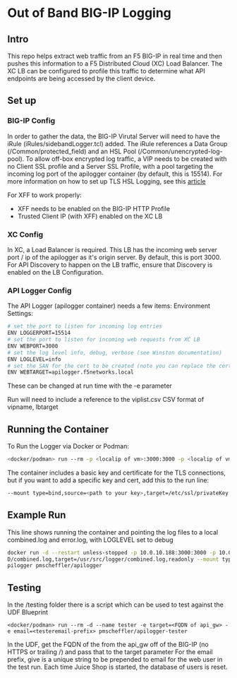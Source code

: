 # Out of Band BIG-IP Logging

## Intro

This repo helps extract web traffic from an F5 BIG-IP in real time and then pushes this information to a F5 Distributed Cloud (XC) Load Balancer.  The XC LB can be configured to profile this traffic to determine what API endpoints are being accessed by the client device.

## Set up

### BIG-IP Config

In order to gather the data, the BIG-IP Virutal Server will need to have the iRule (iRules/sidebandLogger.tcl) added.  The iRule references a Data Group (/Common/protected_field) and an HSL Pool (/Common/unencrypted-log-pool).  To allow off-box encrypted log traffic, a VIP needs to be created with no Client SSL profile and a Server SSL Profile, with a pool targeting the incoming log port of the apilogger container (by default, this is 15514).  For more information on how to set up TLS HSL Logging, see this <a href="https://techdocs.f5.com/en-us/bigip-15-0-0/external-monitoring-of-big-ip-systems-implementations/setting-up-secure-remote-logging.html" target="_blank">article</a>

For XFF to work properly:

- XFF needs to be enabled on the BIG-IP HTTP Profile
- Trusted Client IP (with XFF) enabled on the XC LB

### XC Config

In XC, a Load Balancer is required.  This LB has the incoming web server port / ip of the apilogger as it's origin server.  By default, this is port 3000.  For API Discovery to happen on the LB traffic, ensure that Discovery is enabled on the LB Configuration.

### API Logger Config

The API Logger (apilogger container) needs a few items:
Environment Settings:

```bash
# set the port to listen for incoming log entries
ENV LOGGERPORT=15514
# set the port to listen for incoming web requests from XC LB
ENV WEBPORT=3000
# set the log level info, debug, verbose (see Winston documentation)
ENV LOGLEVEL=info
# set the SAN for the cert to be created (note you can replace the cert in the docker run command)
ENV WEBTARGET=apilogger.f5networks.local
```

These can be changed at run time with the -e parameter

Run will need to include a reference to the viplist.csv
CSV format of vipname, lbtarget

## Running the Container

To Run the Logger via Docker or Podman:

```bash
<docker/podman> run --rm -p <localip of vm>:3000:3000 -p <localip of vm>:15514:15514 -e LOGLEVEL=verbose  --name apilogger pmscheffler/apilogger
```

The container includes a basic key and certificate for the TLS connections, but if you want to add a specific key and cert, add this to the run line:

```bash
--mount type=bind,source=<path to your key>,target=/etc/ssl/privateKey.key,readonly --mount type=bind,source=<path to your cert>,target=/etc/ssl/certificate.crt,readonly
```

## Example Run

This line shows running the container and pointing the log files to a local combined.log and error.log, with LOGLEVEL set to debug

```bash
docker run -d --restart unless-stopped -p 10.0.10.188:3000:3000 -p 10.0.10.188:15514:15514 -e LOGLEVEL=debug --mount type=bind,source=$PW
D/combined.log,target=/usr/src/logger/combined.log,readonly --mount type=bind,source=$PWD/error.log,target=/usr/src/logger/error.log,readonly --name a
pilogger pmscheffler/apilogger
```

## Testing

In the /testing folder there is a script which can be used to test against the UDF Blueprint

`<docker/podman> run --rm -d --name tester -e target=<FQDN of api_gw> -e email=<testeremail-prefix> pmscheffler/apilogger-tester`

In the UDF, get the FQDN of the from the api_gw off of the BIG-IP (no HTTPS or trailing /) and pass that to the target parameter
For the email prefix, give is a unique string to be prepended to email for the web user in the test run.  Each time Juice Shop is started, the database of users is reset.
